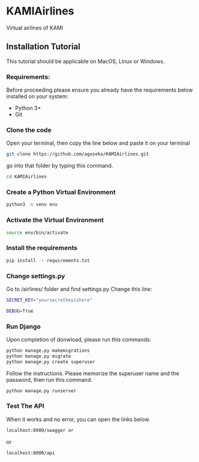 # KAMIAirlines 
Virtual airlines of KAMI


## Installation Tutorial
This tutorial should be applicable on MacOS, Linux or Windows.

### Requirements:

Before proceeding please ensure you already have the requirements below installed on your system:
- Python 3+
- Git


### Clone the code

Open your terminal, then copy the line below and paste it on your terminal

```bash
git clone https://github.com/aguseka/KAMIAirlines.git
```

go into that folder by typing this command.

``` bash
cd KAMIAirlines
```

### Create a Python Virtual Environment
``` bash
python3 -m venv env
```
### Activate the Virtual Environment

``` bash
source env/bin/activate
```

### Install the requirements

``` bash
pip install -r requirements.txt
```
### Change settings.py

Go to /airlines/ folder and find settings.py
Change this line:
``` bash
SECRET_KEY="yoursecretkeyishere"

DEBUG=True
```
###  Run Django

Upon completion of donwload, please run this commands:
``` bash
python manage.py makemigrations
python manage.py migrate
python manage.py create superuser
```

Follow the instructions. Please memorize the superuser name and the password, then run this command.
``` bash
python manage.py runserver 
```


### Test The API
When it works and no error, you can open the links below.
``` bash
localhost:8000/swagger or
```
or 
``` bash
localhost:8000/api
```

